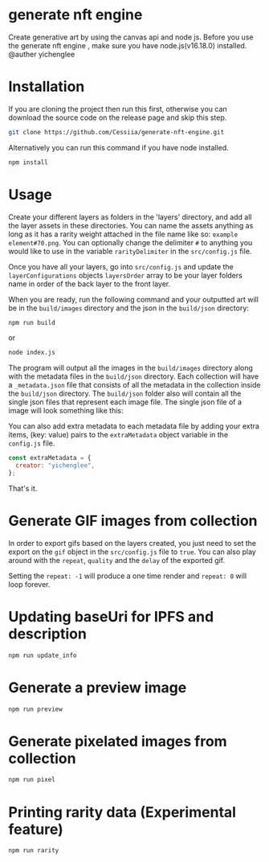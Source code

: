 # generate nft engine 

Create generative art by using the canvas api and node js. Before you use the generate nft engine , make sure you have node.js(v16.18.0) installed. @auther yichenglee

# Installation 

If you are cloning the project then run this first, otherwise you can download the source code on the release page and skip this step.

```sh
git clone https://github.com/Cessiia/generate-nft-engine.git
```

Alternatively you can run this command if you have node installed.

```sh
npm install
```

# Usage

Create your different layers as folders in the 'layers' directory, and add all the layer assets in these directories. You can name the assets anything as long as it has a rarity weight attached in the file name like so: `example element#70.png`. You can optionally change the delimiter `#` to anything you would like to use in the variable `rarityDelimiter` in the `src/config.js` file.

Once you have all your layers, go into `src/config.js` and update the `layerConfigurations` objects `layersOrder` array to be your layer folders name in order of the back layer to the front layer.

When you are ready, run the following command and your outputted art will be in the `build/images` directory and the json in the `build/json` directory:

```sh
npm run build
```

or

```sh
node index.js
```

The program will output all the images in the `build/images` directory along with the metadata files in the `build/json` directory. Each collection will have a `_metadata.json` file that consists of all the metadata in the collection inside the `build/json` directory. The `build/json` folder also will contain all the single json files that represent each image file. The single json file of a image will look something like this:

You can also add extra metadata to each metadata file by adding your extra items, (key: value) pairs to the `extraMetadata` object variable in the `config.js` file.

```js
const extraMetadata = {
  creator: "yichenglee",
};
```

That's it.

# Generate GIF images from collection

In order to export gifs based on the layers created, you just need to set the export on the `gif` object in the `src/config.js` file to `true`. You can also play around with the `repeat`, `quality` and the `delay` of the exported gif.

Setting the `repeat: -1` will produce a one time render and `repeat: 0` will loop forever.


# Updating baseUri for IPFS and description

```sh
npm run update_info
```

# Generate a preview image

```sh
npm run preview
```

# Generate pixelated images from collection

```sh
npm run pixel
```

# Printing rarity data (Experimental feature)

```sh
npm run rarity
```


